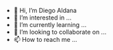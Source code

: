 - 👋 Hi, I’m Diego Aldana
- 👀 I’m interested in ...
- 🌱 I’m currently learning ...
- 💞️ I’m looking to collaborate on ...
- 📫 How to reach me ...

<!---
HardMin/HardMin is a ✨ special ✨ repository because its `README.md` (this file) appears on your GitHub profile.
You can click the Preview link to take a look at your changes.
--->
